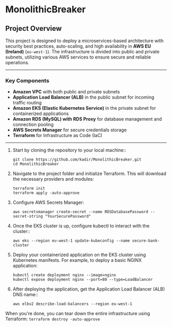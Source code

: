 # **MonolithicBreaker**

## **Project Overview**

This project is designed to deploy a microservices-based architecture with security best practices, auto-scaling, and high availability in **AWS EU (Ireland)** (`eu-west-1`). The infrastructure is divided into public and private subnets, utilizing various AWS services to ensure secure and reliable operations.

---

### **Key Components**

- **Amazon VPC** with both public and private subnets
- **Application Load Balancer (ALB)** in the public subnet for incoming traffic routing
- **Amazon EKS (Elastic Kubernetes Service)** in the private subnet for containerized applications
- **Amazon RDS (MySQL) with RDS Proxy** for database management and connection pooling
- **AWS Secrets Manager** for secure credentials storage
- **Terraform** for Infrastructure as Code (IaC)

---

1. Start by cloning the repository to your local machine::

    ```
    git clone https://github.com/kadir/MonolithicBreaker.git
    cd MonolithicBreaker
    ```
2. Navigate to the project folder and initialize Terraform. This will download the necessary providers and modules:

    ```
    terraform init
    terraform apply -auto-approve
    ```
3. Configure AWS Secrets Manager:

    ```
    aws secretsmanager create-secret --name RDSDatabasePassword --secret-string "YourSecurePassword"
    ```
4. Once the EKS cluster is up, configure kubectl to interact with the cluster::

    ```
    aws eks --region eu-west-1 update-kubeconfig --name secure-bank-cluster
    ```
5. Deploy your containerized application on the EKS cluster using Kubernetes manifests. For example, to deploy a basic NGINX application:

    ```
    kubectl create deployment nginx --image=nginx
    kubectl expose deployment nginx --port=80 --type=LoadBalancer
    ```
5. After deploying the application, get the Application Load Balancer (ALB) DNS name::

    ```
    aws elbv2 describe-load-balancers --region eu-west-1
    ```

When you're done, you can tear down the entire infrastructure using Terraform:
    ```
    terraform destroy -auto-approve
    ```


